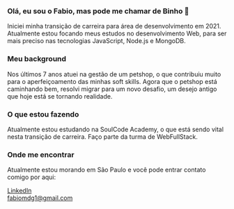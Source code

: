 ### Olá, eu sou o Fabio, mas pode me chamar de Binho 👋
Iniciei minha transição de carreira para área de desenvolvimento em 2021.
Atualmente estou focando meus estudos no desenvolvimento Web, para ser mais preciso nas tecnologias JavaScript, Node.js e MongoDB.

### Meu background
Nos últimos 7 anos atuei na gestão de um petshop, o que contribuiu muito para o aperfeiçoamento das minhas soft skills.
Agora que o petshop está caminhando bem, resolvi migrar para um novo desafio, um desejo antigo que hoje está se tornando realidade.


### O que estou fazendo
Atualmente estou estudando na SoulCode Academy, o que está sendo vital nesta transição de carreira.
Faço parte da turma de WebFullStack.

### Onde me encontrar
Atualmente estou morando em São Paulo e você pode entrar contato comigo por aqui:

<a href="https://www.linkedin.com/in/fabiomdg1/" rel="nofollow">LinkedIn</a><br>
<a href="mailto:fabiomdg1@gmail.com">fabiomdg1@gmail.com</a>






<!--
**fabiomdg1/fabiomdg1** is a ✨ _special_ ✨ repository because its `README.md` (this file) appears on your GitHub profile.

Here are some ideas to get you started:

- 🔭 I’m currently working on ...
- 🌱 I’m currently learning ...
- 👯 I’m looking to collaborate on ...
- 🤔 I’m looking for help with ...
- 💬 Ask me about ...
- 📫 How to reach me: ...
- 😄 Pronouns: ...
- ⚡ Fun fact: ...
-->
